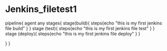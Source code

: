 # Jenkins_filetest1
pipeline{
  agent any
  stages{
    stage(build){
      steps{echo "this is my first jenkins file build"
      }
    }
    stage (test){
      steps{echo "this is my first jenkins file test"
           }
      }
     stage (deploy){
       steps{echo "this is my first jenkins file deploy"
            }
      }
  
  }
}  
            
      
    
